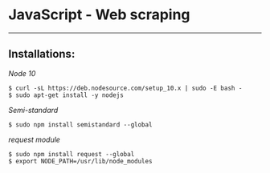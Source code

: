 # JavaScript - Web scraping
---
## Installations:
*Node 10*
```
$ curl -sL https://deb.nodesource.com/setup_10.x | sudo -E bash -
$ sudo apt-get install -y nodejs
```
*Semi-standard*
```
$ sudo npm install semistandard --global
```
*request module*
```
$ sudo npm install request --global
$ export NODE_PATH=/usr/lib/node_modules
```
